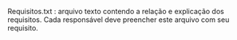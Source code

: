 Requisitos.txt : arquivo texto contendo a relação e explicação dos requisitos. Cada responsável deve preencher este arquivo com seu requisito.
